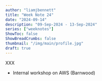 ```yaml
---
author: "liamjbennett"
title: "Week Note 24"
date: "2024-09-14"
description: "09-Sep-2024 - 13-Sep-2024"
series: ["weeknotes"]
ShowToc: false
ShowBreadCrumbs: false
thumbnail: "/img/main/profile.jpg"
draft: true
---
```


XXX

* Internal workshop on AWS (Barnwood)